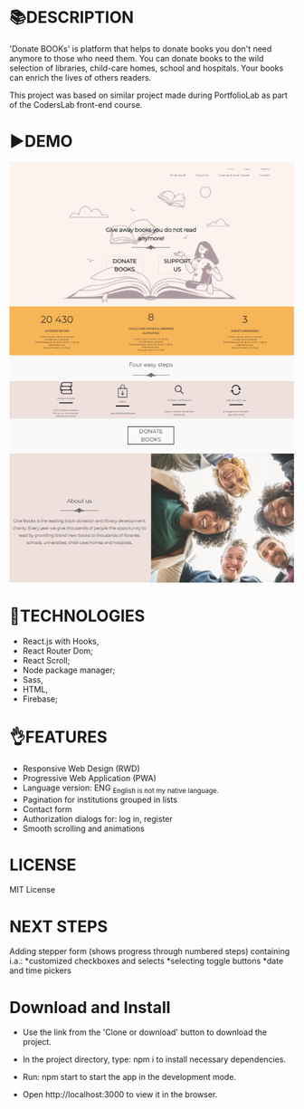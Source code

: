 # 📚DESCRIPTION
'Donate BOOKs' is platform that helps to donate books you don't need anymore to those who need them. 
You can donate books to the wild selection of libraries, child-care homes, school and hospitals.
Your books can enrich the lives of others readers.

This project was based on similar project made during PortfolioLab as part of the CodersLab front-end course.

# ▶️DEMO

![BooksScreen](src/BooksScreen.png)

# 📓TECHNOLOGIES 
* React.js with Hooks, 
* React Router Dom;
* React Scroll;
* Node package manager;
* Sass, 
* HTML, 
* Firebase;

# 👌FEATURES
* Responsive Web Design (RWD)
* Progressive Web Application (PWA)
* Language version: ENG <sub> English is not my native language.
* Pagination for institutions grouped in lists
* Contact form
* Authorization dialogs for: log in, register
* Smooth scrolling and animations

# LICENSE
MIT License

# NEXT STEPS
Adding stepper form (shows progress through numbered steps) containing i.a.:
*customized checkboxes and selects
*selecting toggle buttons
*date and time pickers

# Download and Install
* Use the link from the 'Clone or download' button to download the project.
* In the project directory, type:
npm i
to install necessary dependencies.

* Run:
npm start
to start the app in the development mode.

* Open http://localhost:3000 to view it in the browser.